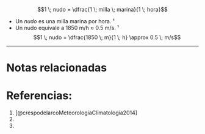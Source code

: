 $$1 \; nudo = \dfrac{1 \; milla \; marina}{1 \; hora}$$
+ Un *nudo* es una milla marina por hora. ¹
+ Un nudo equivale a 1850 m/h $\approx$ 0.5 m/s. ¹
 $$1 \; nudo = \dfrac{1850 \; m}{1 \; h} \approx 0.5 \; m/s$$
---
# Notas relacionadas

# Referencias:
1. [@crespodelarcoMeteorologiaClimatologia2014]
2. 
3. 